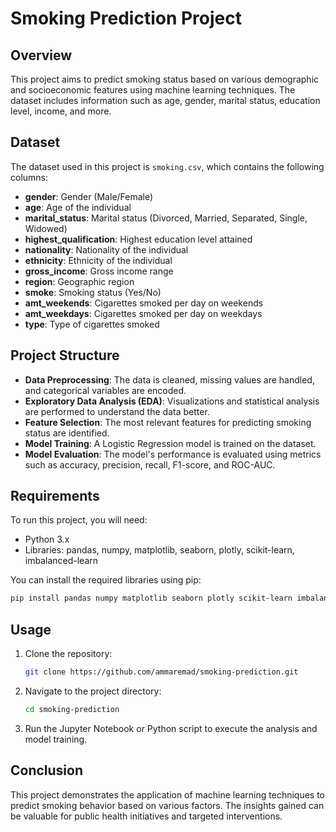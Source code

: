 # Smoking Prediction Project

## Overview
This project aims to predict smoking status based on various demographic and socioeconomic features using machine learning techniques. The dataset includes information such as age, gender, marital status, education level, income, and more.

## Dataset
The dataset used in this project is `smoking.csv`, which contains the following columns:
- **gender**: Gender (Male/Female)
- **age**: Age of the individual
- **marital_status**: Marital status (Divorced, Married, Separated, Single, Widowed)
- **highest_qualification**: Highest education level attained
- **nationality**: Nationality of the individual
- **ethnicity**: Ethnicity of the individual
- **gross_income**: Gross income range
- **region**: Geographic region
- **smoke**: Smoking status (Yes/No)
- **amt_weekends**: Cigarettes smoked per day on weekends
- **amt_weekdays**: Cigarettes smoked per day on weekdays
- **type**: Type of cigarettes smoked

## Project Structure
- **Data Preprocessing**: The data is cleaned, missing values are handled, and categorical variables are encoded.
- **Exploratory Data Analysis (EDA)**: Visualizations and statistical analysis are performed to understand the data better.
- **Feature Selection**: The most relevant features for predicting smoking status are identified.
- **Model Training**: A Logistic Regression model is trained on the dataset.
- **Model Evaluation**: The model's performance is evaluated using metrics such as accuracy, precision, recall, F1-score, and ROC-AUC.

## Requirements
To run this project, you will need:
- Python 3.x
- Libraries: pandas, numpy, matplotlib, seaborn, plotly, scikit-learn, imbalanced-learn

You can install the required libraries using pip:
```bash
pip install pandas numpy matplotlib seaborn plotly scikit-learn imbalanced-learn
```

## Usage
1. Clone the repository:
   ```bash
   git clone https://github.com/ammaremad/smoking-prediction.git
   ```
2. Navigate to the project directory:
   ```bash
   cd smoking-prediction
   ```
3. Run the Jupyter Notebook or Python script to execute the analysis and model training.

## Conclusion
This project demonstrates the application of machine learning techniques to predict smoking behavior based on various factors. The insights gained can be valuable for public health initiatives and targeted interventions.

